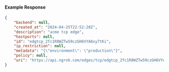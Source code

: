 <!-- Code generated for API Clients. DO NOT EDIT. -->

#### Example Response

```json
{
	"backend": null,
	"created_at": "2024-04-25T22:52:20Z",
	"description": "acme tcp edge",
	"hostports": null,
	"id": "edgtcp_2fc1R8WZTw59czGH6VYA8xy7tKi",
	"ip_restriction": null,
	"metadata": "{\"environment\": \"production\"}",
	"policy": null,
	"uri": "https://api.ngrok.com/edges/tcp/edgtcp_2fc1R8WZTw59czGH6VYA8xy7tKi"
}
```
